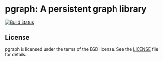 # pgraph: A persistent graph library

[![Build Status](https://secure.travis-ci.org/cpettitt/pgraph.png?branch=master)](http://travis-ci.org/cpettitt/pgraph)

## License

pgraph is licensed under the terms of the BSD license. See the [LICENSE](LICENSE) file for details.

